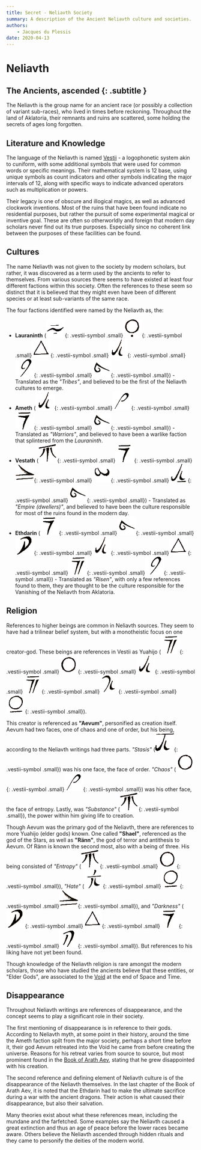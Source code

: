 ```yaml
---
title: Secret - Neliavth Society
summary: A description of the Ancient Neliavth culture and societies.
authors:
    - Jacques du Plessis
date: 2020-04-13
---
```

# Neliavth
## The Ancients, ascended {: .subtitle }

The Neliavth is the group name for an ancient race (or possibly a collection of variant sub-races), who lived in times before reckoning.  Throughout the land of Aklatoria, their remnants and ruins are scattered, some holding the secrets of ages long forgotten.

## Literature and Knowledge
The language of the Neliavth is named [Vestii](/language/vestii) - a logophonetic system akin to cuniform, with some additional symbols that were used for common words or specific meanings.  Their mathematical system is 12 base, using unique symbols as count indicators and other symbols indicating the major intervals of 12, along with specific ways to indicate advanced operators such as multiplication or powers.

Their legacy is one of obscure and illogical magics, as well as advanced clockwork inventions. Most of the ruins that have been found indicate no residential purposes, but rather the pursuit of some experimental magical or inventive goal.  These are often so otherworldly and foreign that modern day scholars never find out its true purposes.  Especially since no coherent link between the purposes of these facilities can be found.

## Cultures
The name Neliavth was not given to the society by modern scholars, but rather, it was discovered as a term used by the ancients to refer to themselves.  From various sources there seems to have existed at least four different factions within this society. Often the references to these seem so distinct that it is believed that they might even have been of different species or at least sub-variants of the same race.

The four factions identified were named by the Neliavth as, the:

* **Lauraninth** (![](/assets/images/vestii/L.png){: .vestii-symbol .small}![](/assets/images/vestii/U_EU.png){: .vestii-symbol .small}![](/assets/images/vestii/R.png){: .vestii-symbol .small}![](/assets/images/vestii/A.png){: .vestii-symbol .small}![](/assets/images/vestii/N.png){: .vestii-symbol .small}![](/assets/images/vestii/TH.png){: .vestii-symbol .small}) - Translated as the _"Tribes"_, and believed to be the first of the Neliavth cultures to emerge.
* **Ameth** (![](/assets/images/vestii/A.png){: .vestii-symbol .small}![](/assets/images/vestii/M.png){: .vestii-symbol .small}![](/assets/images/vestii/E-.png){: .vestii-symbol .small}![](/assets/images/vestii/TH.png){: .vestii-symbol .small}) - Translated as _"Warriors"_, and believed to have been a warlike faction that splintered from the _Lauraninth_.
* **Vestath** (![](/assets/images/vestii/V.png){: .vestii-symbol .small}![](/assets/images/vestii/E-.png){: .vestii-symbol .small}![](/assets/images/vestii/S.png){: .vestii-symbol .small}![](/assets/images/vestii/T.png){: .vestii-symbol .small}![](/assets/images/vestii/_AA.png){: .vestii-symbol .small}![](/assets/images/vestii/TH.png){: .vestii-symbol .small}) - Translated as _"Empire (dwellers)"_, and believed to have been the culture responsible for most of the ruins found in the modern day.
* **Ethdarin** (![](/assets/images/vestii/E-.png){: .vestii-symbol .small}![](/assets/images/vestii/TH.png){: .vestii-symbol .small}![](/assets/images/vestii/D.png){: .vestii-symbol .small}![](/assets/images/vestii/A.png){: .vestii-symbol .small}![](/assets/images/vestii/R.png){: .vestii-symbol .small}![](/assets/images/vestii/EI_IE_Y_II.png){: .vestii-symbol .small}![](/assets/images/vestii/N.png){: .vestii-symbol .small}) - Translated as _"Risen"_, with only a few references found to them, they are thought to be the culture responsible for the Vanishing of the Neliavth from Aklatoria. 

## Religion
References to higher beings are common in Neliavth sources.  They seem to have had a trilinear belief system, but with a monotheistic focus on one creator-god.  These beings are references in Vestii as Yuahijo (![](/assets/images/vestii/EI_IE_Y_II.png){: .vestii-symbol .small}![](/assets/images/vestii/U.png){: .vestii-symbol .small}![](/assets/images/vestii/A.png){: .vestii-symbol .small}![](/assets/images/vestii/EI_IE_Y_II.png){: .vestii-symbol .small}![](/assets/images/vestii/J.png){: .vestii-symbol .small}![](/assets/images/vestii/O.png){: .vestii-symbol .small}).

This creator is referenced as **"Aevum"**, personified as creation itself. Aevum had two faces, one of chaos and one of order, but his being, according to the Neliavth writings had three parts.  _"Stasis"_ (![](/assets/images/vestii/AE.png){: .vestii-symbol .small}) was his one face, the face of order. _"Chaos"_ (![](/assets/images/vestii/U.png){: .vestii-symbol .small}![](/assets/images/vestii/M.png){: .vestii-symbol .small}) was his other face, the face of entropy. Lastly, was _"Substance"_ (![](/assets/images/vestii/V.png){: .vestii-symbol .small}), the power within him giving life to creation.

Though Aevum was the primary god of the Neliavth, there are references to more Yuahijo (elder gods) known.  One called **"Shael"**, referenced as the god of the Stars, as well as **"Ränn"**, the god of terror and antithesis to Aevum.  Of Ränn is known the second most, also with a being of three. His being consisted of _"Entropy"_ (![](/assets/images/vestii/V.png){: .vestii-symbol .small}![](/assets/images/vestii/U.png){: .vestii-symbol .small}), _"Hate"_ (![](/assets/images/vestii/G_CH.png){: .vestii-symbol .small}![](/assets/images/vestii/O.png){: .vestii-symbol .small}![](/assets/images/vestii/S.png){: .vestii-symbol .small}), and _"Darkness"_ (![](/assets/images/vestii/D.png){: .vestii-symbol .small}![](/assets/images/vestii/R.png){: .vestii-symbol .small}![](/assets/images/vestii/E-.png){: .vestii-symbol .small}![](/assets/images/vestii/C_K.png){: .vestii-symbol .small}).  But references to his liking have not yet been found.

Though knowledge of the Neliavth religion is rare amongst the modern scholars, those who have studied the ancients believe that these entities, or "Elder Gods", are associated to the [Void](/cosmology/planes/void_of_creation) at the end of Space and Time.

## Disappearance
Throughout Neliavth writings are references of disappearance, and the concept seems to play a significant role in their society.

The first mentioning of disappearance is in reference to their gods. According to Neliavth myth, at some point in their history, around the time the Ameth faction spilt from the major society, perhaps a short time before it, their god Aevum retreated into the Void he came from before creating the universe.  Reasons for his retreat varies from source to source, but most prominent found in the [Book of Arath Aev](/history/artifacts/book_of_arath_aev), stating that he grew disappointed with his creation.

The second reference and defining element of Neliavth culture is of the disappearance of the Neliavth themselves.  In the last chapter of the Book of Arath Aev, it is noted that the Ethdarin had to make the ultimate sacrifice during a war with the ancient dragons.  Their action is what caused their disappearance, but also their salvation.

Many theories exist about what these references mean, including the mundane and the farfetched. Some examples say the Neliavth caused a great extinction and thus an age of peace before the lower races became aware.  Others believe the Neliavth ascended through hidden rituals and they came to personify the deities of the modern world.